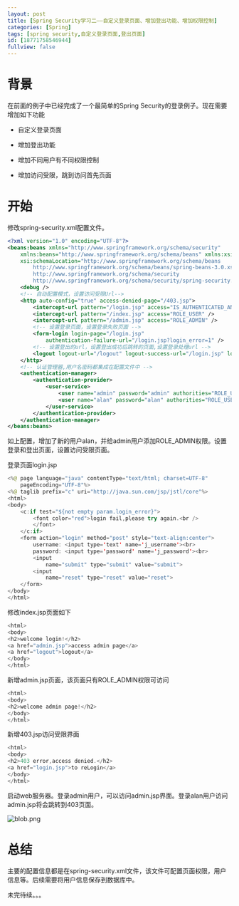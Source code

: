 ```yaml
---
layout: post
title: [Spring Security学习二——自定义登录页面、增加登出功能、增加权限控制]
categories: [Spring]
tags: [spring security,自定义登录页面,登出页面]
id: [18771758546944]
fullview: false
---
```


# 背景

在前面的例子中已经完成了一个最简单的Spring Security的登录例子。现在需要增加如下功能

* 自定义登录页面

* 增加登出功能

* 增加不同用户有不同权限控制

* 增加访问受限，跳到访问首先页面



# 开始

修改spring-security.xml配置文件。

```xml
<?xml version="1.0" encoding="UTF-8"?>
<beans:beans xmlns="http://www.springframework.org/schema/security"
	xmlns:beans="http://www.springframework.org/schema/beans" xmlns:xsi="http://www.w3.org/2001/XMLSchema-instance"
	xsi:schemaLocation="http://www.springframework.org/schema/beans 
        http://www.springframework.org/schema/beans/spring-beans-3.0.xsd
        http://www.springframework.org/schema/security
        http://www.springframework.org/schema/security/spring-security.xsd">
	<debug />
	<!-- 自动配置模式，设置访问受限Url-->
	<http auto-config="true" access-denied-page="/403.jsp">
		<intercept-url pattern="/login.jsp" access="IS_AUTHENTICATED_ANONYMOUSLY" />
		<intercept-url pattern="/index.jsp" access="ROLE_USER" />
		<intercept-url pattern="/admin.jsp" access="ROLE_ADMIN" />
		<!-- 设置登录页面，设置登录失败页面 -->
		<form-login login-page="/login.jsp"
			authentication-failure-url="/login.jsp?login_error=1" />
		<!-- 设置登出的url，设置登出成功后跳转的页面,设置登录处理url -->
		<logout logout-url="/logout" logout-success-url="/login.jsp" login-processing-url="/login" />
	</http>
	<!-- 认证管理器,用户名密码都集成在配置文件中 -->
	<authentication-manager>
		<authentication-provider>
			<user-service>
				<user name="admin" password="admin" authorities="ROLE_USER,ROLE_ADMIN" />
				<user name="alan" password="alan" authorities="ROLE_USER" />
			</user-service>
		</authentication-provider>
	</authentication-manager>
</beans:beans>
```

如上配置，增加了新的用户alan，并给admin用户添加ROLE_ADMIN权限。设置登录和登出页面，设置访问受限页面。

登录页面login.jsp

```java
<%@ page language="java" contentType="text/html; charset=UTF-8"
	pageEncoding="UTF-8"%>
<%@ taglib prefix="c" uri="http://java.sun.com/jsp/jstl/core"%>
<html>
<body>
	<c:if test="${not empty param.login_error}">
		<font color="red">login fail,please try again.<br />
		</font>
	</c:if>
	<form action="login" method="post" style="text-align:center">
		username: <input type='text' name='j_username'><br>
		password: <input type='password' name='j_password'><br> 
		<input
			name="submit" type="submit" value="submit"> 
		<input
			name="reset" type="reset" value="reset">
	</form>
</body>
</html>
```

修改index.jsp页面如下

```java
<html>
<body>
<h2>welcome login!</h2>
<a href="admin.jsp">access admin page</a>
<a href="logout">logout</a>
</body>
</html>
```

新增admin.jsp页面，该页面只有ROLE_ADMIN权限可访问

```java
<html>
<body>
<h2>welcome admin page!</h2>
</body>
</html>
```

新增403.jsp访问受限界面

```java
<html>
<body>
<h2>403 error,access denied.</h2>
<a href="login.jsp">to reLogin</a>
</body>
</html>
```

启动web服务器。登录admin用户，可以访问admin.jsp界面。登录alan用户访问admin.jsp将会跳转到403页面。


![blob.png](/ueditor/php/upload/image/20160601/1464796510509145.png "1464796510509145.png")

# 总结


主要的配置信息都是在spring-security.xml文件，该文件可配置页面权限，用户信息等。后续需要将用户信息保存到数据库中。


未完待续。。。

